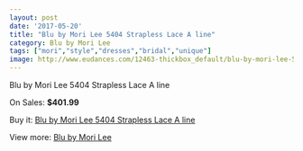 ```yaml
---
layout: post
date: '2017-05-20'
title: "Blu by Mori Lee 5404 Strapless Lace A line"
category: Blu by Mori Lee
tags: ["mori","style","dresses","bridal","unique"]
image: http://www.eudances.com/12463-thickbox_default/blu-by-mori-lee-5404-strapless-lace-a-line.jpg
---
```

Blu by Mori Lee 5404 Strapless Lace A line

On Sales: **$401.99**
<a href="https://www.eudances.com/en/blu-by-mori-lee/3853-blu-by-mori-lee-5404-strapless-lace-a-line.html"><amp-img layout="responsive" width="600" height="600" src="//www.eudances.com/12463-thickbox_default/blu-by-mori-lee-5404-strapless-lace-a-line.jpg" alt="Blu by Mori Lee 5404 Strapless Lace A line 0" /></a>
<a href="https://www.eudances.com/en/blu-by-mori-lee/3853-blu-by-mori-lee-5404-strapless-lace-a-line.html"><amp-img layout="responsive" width="600" height="600" src="//www.eudances.com/12467-thickbox_default/blu-by-mori-lee-5404-strapless-lace-a-line.jpg" alt="Blu by Mori Lee 5404 Strapless Lace A line 1" /></a>
<a href="https://www.eudances.com/en/blu-by-mori-lee/3853-blu-by-mori-lee-5404-strapless-lace-a-line.html"><amp-img layout="responsive" width="600" height="600" src="//www.eudances.com/12466-thickbox_default/blu-by-mori-lee-5404-strapless-lace-a-line.jpg" alt="Blu by Mori Lee 5404 Strapless Lace A line 2" /></a>
<a href="https://www.eudances.com/en/blu-by-mori-lee/3853-blu-by-mori-lee-5404-strapless-lace-a-line.html"><amp-img layout="responsive" width="600" height="600" src="//www.eudances.com/12465-thickbox_default/blu-by-mori-lee-5404-strapless-lace-a-line.jpg" alt="Blu by Mori Lee 5404 Strapless Lace A line 3" /></a>
<a href="https://www.eudances.com/en/blu-by-mori-lee/3853-blu-by-mori-lee-5404-strapless-lace-a-line.html"><amp-img layout="responsive" width="600" height="600" src="//www.eudances.com/12464-thickbox_default/blu-by-mori-lee-5404-strapless-lace-a-line.jpg" alt="Blu by Mori Lee 5404 Strapless Lace A line 4" /></a>

Buy it: [Blu by Mori Lee 5404 Strapless Lace A line](https://www.eudances.com/en/blu-by-mori-lee/3853-blu-by-mori-lee-5404-strapless-lace-a-line.html "Blu by Mori Lee 5404 Strapless Lace A line")

View more: [Blu by Mori Lee](https://www.eudances.com/en/39-blu-by-mori-lee "Blu by Mori Lee")